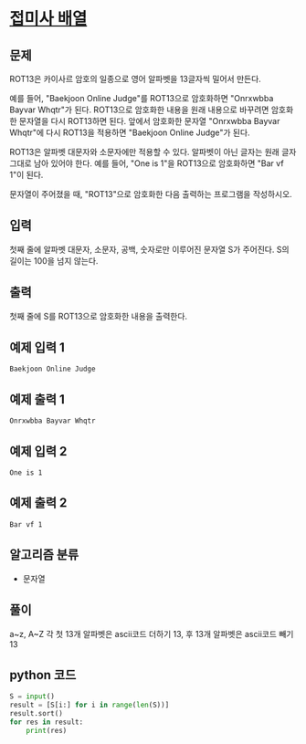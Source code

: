 # [접미사 배열](https://www.acmicpc.net/problem/11655)

## 문제
ROT13은 카이사르 암호의 일종으로 영어 알파벳을 13글자씩 밀어서 만든다.

예를 들어, "Baekjoon Online Judge"를 ROT13으로 암호화하면 "Onrxwbba Bayvar Whqtr"가 된다. ROT13으로 암호화한 내용을 원래 내용으로 바꾸려면 암호화한 문자열을 다시 ROT13하면 된다. 앞에서 암호화한 문자열 "Onrxwbba Bayvar Whqtr"에 다시 ROT13을 적용하면 "Baekjoon Online Judge"가 된다.

ROT13은 알파벳 대문자와 소문자에만 적용할 수 있다. 알파벳이 아닌 글자는 원래 글자 그대로 남아 있어야 한다. 예를 들어, "One is 1"을 ROT13으로 암호화하면 "Bar vf 1"이 된다.

문자열이 주어졌을 때, "ROT13"으로 암호화한 다음 출력하는 프로그램을 작성하시오.

## 입력
첫째 줄에 알파벳 대문자, 소문자, 공백, 숫자로만 이루어진 문자열 S가 주어진다. S의 길이는 100을 넘지 않는다.

## 출력
첫째 줄에 S를 ROT13으로 암호화한 내용을 출력한다.

## 예제 입력 1 
    Baekjoon Online Judge

## 예제 출력 1 
    Onrxwbba Bayvar Whqtr

## 예제 입력 2
    One is 1

## 예제 출력 2
    Bar vf 1

## 알고리즘 분류
- 문자열

## 풀이
a~z, A~Z 각 첫 13개 알파벳은 ascii코드 더하기 13, 후 13개 알파벳은 ascii코드 빼기 13

## python 코드
```python
S = input()
result = [S[i:] for i in range(len(S))]
result.sort()
for res in result:
    print(res)
```